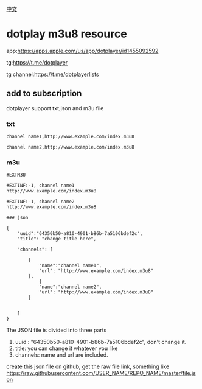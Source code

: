 [中文](README_CN.md)

# dotplay m3u8 resource
app:https://apps.apple.com/us/app/dotplayer/id1455092592

tg:https://t.me/dotplayer

tg channel:https://t.me/dotplayerlists

## add to subscription

dotplayer support txt,json and m3u file

### txt 
```
channel name1,http://www.example.com/index.m3u8

channel name2,http://www.example.com/index.m3u8
```
### m3u

```
#EXTM3U

#EXTINF:-1, channel name1
http://www.example.com/index.m3u8

#EXTINF:-1, channel name2
http://www.example.com/index.m3u8
```

```
### json

{
	"uuid":"64350b50-a810-4901-b86b-7a5106bdef2c",
	"title": "change title here",

	"channels": [		

		{
			"name":"channel name1",
			"url": "http://www.example.com/index.m3u8"
		},
    		{
			"name":"channel name2",
			"url": "http://www.example.com/index.m3u8"
		}

    
    ]
}
```

The JSON file is divided into three parts
1. uuid : "64350b50-a810-4901-b86b-7a5106bdef2c", don't change it.
2. title: you can change it whatever you like
3. channels: name and url are included.

create this json file on github, get the raw file link, something like
https://raw.githubusercontent.com/USER_NAME/REPO_NAME/master/file.json
